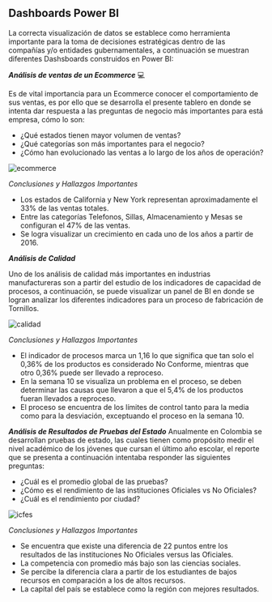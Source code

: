 ## **Dashboards Power BI**

La correcta visualización de datos se establece como herramienta importante para la toma de decisiones estratégicas dentro de las compañías y/o entidades gubernamentales, a continuación se muestran diferentes Dashsboards construidos en Power BI:

***Análisis de ventas de un Ecommerce*** 💻

Es de vital importancia para un Ecommerce conocer el comportamiento de sus ventas, es por ello que se desarrolla el presente tablero en donde se intenta dar respuesta a las preguntas de negocio más importantes para está empresa, cómo lo son:
 - ¿Qué estados tienen mayor volumen de ventas?
 - ¿Qué categorías son más importantes para el negocio?
 - ¿Cómo han evolucionado las ventas a lo largo de los años de operación?

![ecommerce](https://user-images.githubusercontent.com/81836507/138628691-8c6bed93-f325-4a65-8c52-a631cb5ed2be.jpg)

*Conclusiones y Hallazgos Importantes*
 - Los estados de California y New York representan aproximadamente el 33% de las ventas totales.
 - Entre las categorías Telefonos, Sillas, Almacenamiento y Mesas se configuran el 47% de las ventas.
 - Se logra visualizar un crecimiento en cada uno de los años a partir de 2016.

***Análisis de Calidad*** 

Uno de los análisis de calidad más importantes en industrias manufactureras son a partir del estudio de los indicadores de capacidad de procesos, a continuación, se puede visualizar un panel de BI en donde se logran analizar los diferentes indicadores para un proceso de fabricación de Tornillos.

![calidad](https://user-images.githubusercontent.com/81836507/138628607-678801a2-e534-4321-b7e6-cdcdaa54d17d.jpg)

*Conclusiones y Hallazgos Importantes*
 
 - El indicador de procesos marca un 1,16 lo que significa que tan solo el 0,36% de los productos es considerado No Conforme, mientras que otro 0,36% puede ser llevado a reproceso.
 - En la semana 10 se visualiza un problema en el proceso, se deben determinar las causas que llevaron a que el 5,4% de los productos fueran llevados a reproceso.
 - El proceso se encuentra de los límites de control tanto para la media como para la desviación, exceptuando el proceso en la semana 10.

***Análisis de Resultados de Pruebas del Estado***
Anualmente en Colombia se desarrollan pruebas de estado, las cuales tienen como propósito medir el nivel académico de los jóvenes que cursan el último año escolar, el reporte que se presenta a continuación intentaba responder las siguientes preguntas:

 - ¿Cuál es el promedio global de las pruebas?
 - ¿Cómo es el rendimiento de las instituciones Oficiales vs No Oficiales?
 - ¿Cuál es el rendimiento por ciudad?

![icfes](https://user-images.githubusercontent.com/81836507/138628885-29eed75d-215b-4e50-895a-3dcad8804c2a.jpg)

*Conclusiones y Hallazgos Importantes*
 - Se encuentra que existe una diferencia de 22 puntos entre los resultados de las instituciones No Oficiales versus las Oficiales.
 - La competencia con promedio más bajo son las ciencias sociales.
 - Se percibe la diferencia clara a partir de los estudiantes de bajos recursos en comparación a los de altos recursos.
 - La capital del país se establece como la región con mejores resultados.
